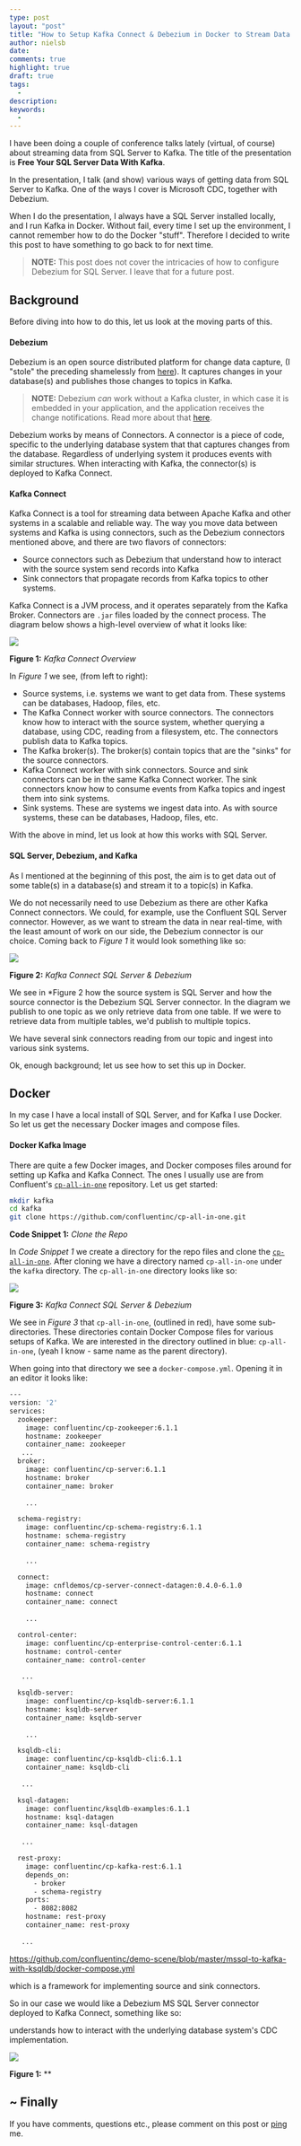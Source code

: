 ```yaml
---
type: post
layout: "post"
title: "How to Setup Kafka Connect & Debezium in Docker to Stream Data from MS SQL Server"
author: nielsb
date: 
comments: true
highlight: true
draft: true
tags:
  -
description: 
keywords:
  -   
---
```


I have been doing a couple of conference talks lately (virtual, of course) about streaming data from SQL Server to Kafka. The title of the presentation is **Free Your SQL Server Data With Kafka**.

In the presentation, I talk (and show) various ways of getting data from SQL Server to Kafka. One of the ways I cover is Microsoft CDC, together with Debezium. 

When I do the presentation, I always have a SQL Server installed locally, and I run Kafka in Docker. Without fail, every time I set up the environment, I cannot remember how to do the Docker "stuff". Therefore I decided to write this post to have something to go back to for next time.

<!--more-->

> **NOTE:** This post does not cover the intricacies of how to configure Debezium for SQL Server. I leave that for a future post.

## Background

Before diving into how to do this, let us look at the moving parts of this.

#### Debezium

Debezium is an open source distributed platform for change data capture, (I "stole" the preceding shamelessly from [here][1]). It captures changes in your database(s) and publishes those changes to topics in Kafka.

> **NOTE:** Debezium *can* work without a Kafka cluster, in which case it is embedded in your application, and the application receives the change notifications. Read more about that [here][2].

Debezium works by means of Connectors. A connector is a piece of code, specific to the underlying database system that that captures changes from the database. Regardless of underlying system it produces events with similar structures. When interacting with Kafka, the connector(s) is deployed to Kafka Connect.

#### Kafka Connect

Kafka Connect is a tool for streaming data between Apache Kafka and other systems in a scalable and reliable way. The way you move data between systems and Kafka is using connectors, such as the Debezium connectors mentioned above, and there are two flavors of connectors:

* Source connectors such as Debezium that understand how to interact with the source system send records into Kafka
* Sink connectors that propagate records from Kafka topics to other systems.

Kafka Connect is a JVM process, and it operates separately from the Kafka Broker. Connectors are `.jar` files loaded by the connect process. The diagram below shows a high-level overview of what it looks like:

![](/images/posts/kafka-connect-1.png)

**Figure 1:** *Kafka Connect Overview*

In *Figure 1* we see, (from left to right):

* Source systems, i.e. systems we want to get data from. These systems can be databases, Hadoop, files, etc.
* The Kafka Connect worker with source connectors. The connectors know how to interact with the source system, whether querying a database, using CDC, reading from a filesystem, etc. The connectors publish data to Kafka topics.
* The Kafka broker(s). The broker(s) contain topics that are the "sinks" for the source connectors.
* Kafka Connect worker with sink connectors. Source and sink connectors can be in the same Kafka Connect worker. The sink connectors know how to consume events from Kafka topics and ingest them into sink systems.
* Sink systems. These are systems we ingest data into. As with source systems, these can be databases, Hadoop, files, etc.

With the above in mind, let us look at how this works with SQL Server.

#### SQL Server, Debezium, and Kafka

As I mentioned at the beginning of this post, the aim is to get data out of some table(s) in a database(s) and stream it to a topic(s) in Kafka. 

We do not necessarily need to use Debezium as there are other Kafka Connect connectors. We could, for example, use the Confluent SQL Server connector. However, as we want to stream the data in near real-time, with the least amount of work on our side, the Debezium connector is our choice. Coming back to *Figure 1* it would look something like so:

![](/images/posts/kafka-connect-cdc.png )

**Figure 2:** *Kafka Connect SQL Server & Debezium*

We see in *Figure 2 how the source system is SQL Server and how the source connector is the Debezium SQL Server connector. In the diagram we publish to one topic as we only retrieve data from one table. If we were to retrieve data from multiple tables, we'd publish to multiple topics.

We have several sink connectors reading from our topic and ingest into various sink systems.

Ok, enough background; let us see how to set this up in Docker.

## Docker

In my case I have a local install of SQL Server, and for Kafka I use Docker. So let us get the necessary Docker images and compose files.

#### Docker Kafka Image

There are quite a few Docker images, and Docker composes files around for setting up Kafka and Kafka Connect. The ones I usually use are from Confluent's [`cp-all-in-one`][3] repository. Let us get started:

```bash
mkdir kafka
cd kafka
git clone https://github.com/confluentinc/cp-all-in-one.git
```
**Code Snippet 1:** *Clone the Repo*

In *Code Snippet 1* we create a directory for the repo files and clone the [`cp-all-in-one`][3]. After cloning we have a directory named `cp-all-in-one` under the `kafka` directory. The `cp-all-in-one` directory looks like so:

![](/images/posts/kafka-connect-docker-1.png)

**Figure 3:** *Kafka Connect SQL Server & Debezium*

We see in *Figure 3* that `cp-all-in-one`, (outlined in red), have some sub-directories. These directories contain Docker Compose files for various setups of Kafka. We are interested in the directory outlined in blue: `cp-all-in-one`, (yeah I know - same name as the parent directory).

When going into that directory we see a `docker-compose.yml`. Opening it in an editor it looks like:

```bash
---
version: '2'
services:
  zookeeper:
    image: confluentinc/cp-zookeeper:6.1.1
    hostname: zookeeper
    container_name: zookeeper
   ...
  broker:
    image: confluentinc/cp-server:6.1.1
    hostname: broker
    container_name: broker
    
    ...

  schema-registry:
    image: confluentinc/cp-schema-registry:6.1.1
    hostname: schema-registry
    container_name: schema-registry
    
    ...

  connect:
    image: cnfldemos/cp-server-connect-datagen:0.4.0-6.1.0
    hostname: connect
    container_name: connect
    
    ...

  control-center:
    image: confluentinc/cp-enterprise-control-center:6.1.1
    hostname: control-center
    container_name: control-center
   
   ...

  ksqldb-server:
    image: confluentinc/cp-ksqldb-server:6.1.1
    hostname: ksqldb-server
    container_name: ksqldb-server
    
    ...

  ksqldb-cli:
    image: confluentinc/cp-ksqldb-cli:6.1.1
    container_name: ksqldb-cli
   
   ...

  ksql-datagen:
    image: confluentinc/ksqldb-examples:6.1.1
    hostname: ksql-datagen
    container_name: ksql-datagen
   
   ...

  rest-proxy:
    image: confluentinc/cp-kafka-rest:6.1.1
    depends_on:
      - broker
      - schema-registry
    ports:
      - 8082:8082
    hostname: rest-proxy
    container_name: rest-proxy
   
   ...
```












https://github.com/confluentinc/demo-scene/blob/master/mssql-to-kafka-with-ksqldb/docker-compose.yml




which is a framework for implementing source and sink connectors. 


So in our case we would like a Debezium MS SQL Server connector deployed to Kafka Connect, something like so:




 understands how to interact with the underlying database system's CDC implementation.


![](/images/posts/<image_name_incl_ext>)

**Figure 1:** **


## ~ Finally

If you have comments, questions etc., please comment on this post or [ping][ma] me.

[ma]: mailto:niels.it.berglund@gmail.com
[mp]: https://blog.acolyer.org
[iq]: https://www.infoq.com/
[ew]: http://sqlonice.com/
[re]: http://blog.revolutionanalytics.com
[sqsk]: https://www.sqlskills.com


[1]: https://debezium.io/
[2]: https://debezium.io/documentation/reference/1.4/development/engine.html
[3]: https://github.com/confluentinc/cp-all-in-one/

<!--
  post reference
  [pkg1]: {{< relref "" >}}
-->  


<!--
[series1]: <> [SQL Server R Services](/series/sql_server_2k16_r_services)
[series2]: <> [Install R Packages in SQL Server ML Services](/series/sql_server_ml_services_install_packages)
[series3]: <> [sp_execute_external_script and SQL Server Compute Context](/series/spees_and_sql_compute_context)
-->

<!--
[findstr]: <> findstr /I \<word_to_find\> *
-->
